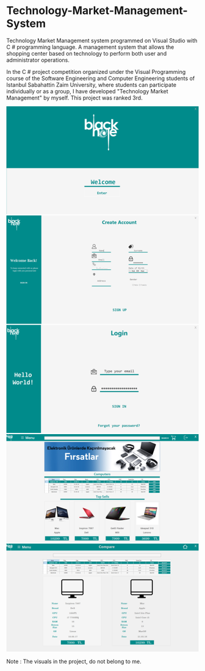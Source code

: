# Technology-Market-Management-System

Technology Market Management system programmed on Visual Studio with C # programming language. A management system that allows the shopping center based on technology to perform both user and administrator operations.

In the C # project competition organized under the Visual Programming course of the Software Engineering and Computer Engineering students of Istanbul Sabahattin Zaim University, where students can participate individually or as a group, I have developed  "Technology Market Management" by myself. This project was ranked 3rd.

![](main.png)
![](register.png)
![](login.png)
![](home.png)
![](compare.png)

Note : The visuals in the project, do not belong to me.
